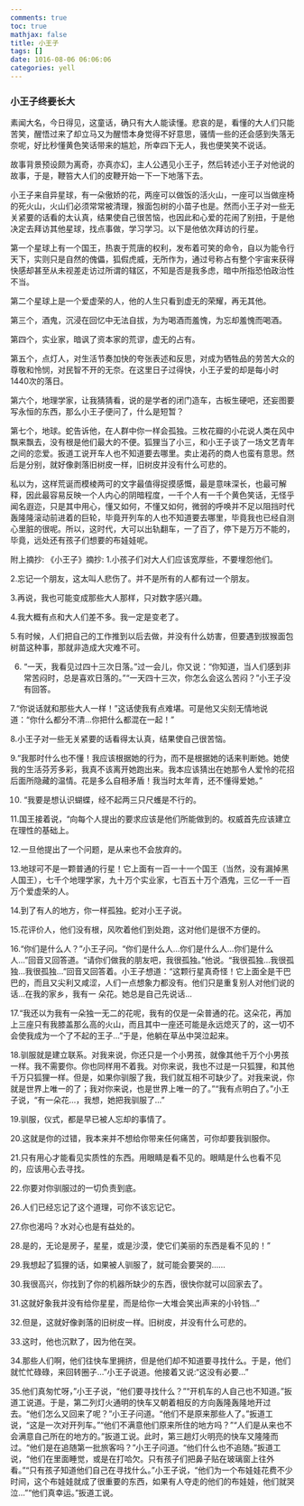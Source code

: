 ```yaml
---
comments: true
toc: true
mathjax: false
title: 小王子
tags: []
date: 1016-08-06 06:06:06
categories: yell
---
```


### 小王子终要长大

素闻大名，今日得见，这童话，确只有大人能读懂。悲哀的是，看懂的大人们只能苦笑，醒悟过来了却立马又为醒悟本身觉得不好意思，骚情一些的还会感到失落无奈呢，好比秒懂黄色笑话带来的尴尬，所幸四下无人，我也便笑笑不说话。

故事背景预设颇为离奇，亦真亦幻，主人公遇见小王子，然后转述小王子对他说的故事，于是，鞭笞大人们的皮鞭开始一下一下地落下去。

小王子来自异星球，有一朵傲娇的花，两座可以做饭的活火山，一座可以当做座椅的死火山，火山们必须常常被清理，猴面包树的小苗子也是。然而小王子对一些无关紧要的话看的太认真，结果使自己很苦恼，也因此和心爱的花闹了别扭，于是他决定去拜访其他星球，找点事做，学习学习。以下是他依次拜访的行星。

第一个星球上有一个国王，热衷于荒唐的权利，发布着可笑的命令，自以为能令行天下，实则只是自然的傀儡，狐假虎威，无所作为，通过号称占有整个宇宙来获得快感却甚至从未视差走访过所谓的辖区，不知是否是我多虑，暗中所指恐怕政治性不当。

第二个星球上是一个爱虚荣的人，他的人生只看到虚无的荣耀，再无其他。

第三个，酒鬼，沉浸在回忆中无法自拔，为为喝酒而羞愧，为忘却羞愧而喝酒。

第四个，实业家，暗讽了资本家的荒谬，虚无的占有。

第五个，点灯人，对生活节奏加快的夸张表述和反思，对成为牺牲品的劳苦大众的尊敬和怜悯，对民智不开的无奈。在这里日子过得快，小王子爱的却是每小时1440次的落日。

第六个，地理学家，让我猜猜看，说的是学者的闭门造车，古板生硬吧，还妄图要写永恒的东西，那么小王子便问了，什么是短暂？

第七个，地球。蛇告诉他，在人群中你一样会孤独。三枚花瓣的小花说人类在风中飘来飘去，没有根是他们最大的不便。狐狸当了小三，和小王子谈了一场文艺青年之间的恋爱。扳道工说开车人也不知道要去哪里。卖止渴药的商人也蛮有意思。然后是分别，就好像剥落旧树皮一样，旧树皮并没有什么可悲的。

私以为，这样荒诞而模棱两可的文字最值得捉摸感慨，最是意味深长，也最可解释，因此最容易反映一个人内心的阴暗程度，一千个人有一千个黄色笑话，无怪乎闻名遐迩，只是其中用心，懂又如何，不懂又如何，微弱的呼唤并不足以阻挡时代轰隆隆滚动前进着的巨轮，毕竟开列车的人也不知道要去哪里，毕竟我也已经自测心里脏的很呢。所以，这时代，大可以出轨翻车，一了百了，停下是万万不能的，毕竟，远处还有孩子们想要的布娃娃呢。


附上摘抄:
《小王子》摘抄:
1.小孩子们对大人们应该宽厚些，不要埋怨他们。

2.忘记一个朋友，这太叫人悲伤了。并不是所有的人都有过一个朋友。

3.再说，我也可能变成那些大人那样，只对数字感兴趣。

4.我大概有点和大人们差不多。我一定是变老了。

5.有时候，人们把自己的工作推到以后去做，并没有什么妨害，但要遇到拔猴面包树苗这种事，那就非造成大灾难不可。

6.  “一天，我看见过四十三次日落。”过一会儿，你又说：“你知道，当人们感到非常苦闷时，总是喜欢日落的。”“一天四十三次，你怎么会这么苦闷？”小王子没有回答。

7.“你说话就和那些大人一样！”这话使我有点难堪。可是他又尖刻无情地说道：“你什么都分不清…你把什么都混在一起！”

8.小王子对一些无关紧要的话看得太认真，结果使自己很苦恼。

9.“我那时什么也不懂！我应该根据她的行为，而不是根据她的话来判断她。她使我的生活芬芳多彩，我真不该离开她跑出来。我本应该猜出在她那令人爱怜的花招后面所隐藏的温情。花是多么自相矛盾！我当时太年青，还不懂得爱她。”

10. “我要是想认识蝴蝶，经不起两三只尺蠖是不行的。

11.国王接着说，“向每个人提出的要求应该是他们所能做到的。权威首先应该建立在理性的基础上。

12.一旦他提出了一个问题，是从来也不会放弃的。

13.地球可不是一颗普通的行星！它上面有一百一十一个国王（当然，没有漏掉黑人国王），七千个地理学家，九十万个实业家，七百五十万个酒鬼，三亿一千一百万个爱虚荣的人。

14.到了有人的地方，你一样孤独。蛇对小王子说。

15.花评价人，他们没有根，风吹着他们到处跑，这对他们是很不方便的。

16.“你们是什么人？”小王子问。“你们是什么人…你们是什么人…你们是什么人…”回音又回答道。“请你们做我的朋友吧，我很孤独。”他说。“我很孤独…我很孤独…我很孤独…”回音又回答着。小王子想道：“这颗行星真奇怪！它上面全是干巴巴的，而且又尖利又咸涩，人们一点想象力都没有。他们只是重复别人对他们说的话…在我的家乡，我有一
朵花。她总是自己先说话…

17.“我还以为我有一朵独一无二的花呢，我有的仅是一朵普通的花。这朵花，再加上三座只有我膝盖那么高的火山，而且其中一座还可能是永远熄灭了的，这一切不会使我成为一个了不起的王子…”于是，他躺在草丛中哭泣起来。

18.驯服就是建立联系。对我来说，你还只是一个小男孩，就像其他千万个小男孩一样。我不需要你。你也同样用不着我。对你来说，我也不过是一只狐狸，和其他千万只狐狸一样。但是，如果你驯服了我，我们就互相不可缺少了。对我来说，你就是世界上唯一的了；我对你来说，也是世界上唯一的了。”“我有点明白了。”小王子说，“有一朵花…，我想，她把我驯服了…”

19.驯服，仪式，都是早已被人忘却的事情了。

20.这就是你的过错，我本来并不想给你带来任何痛苦，可你却要我驯服你。

21.只有用心才能看见实质性的东西。用眼睛是看不见的。眼睛是什么也看不见的，应该用心去寻找。

22.你要对你驯服过的一切负责到底。

26.人们已经忘记了这个道理，可你不该忘记它。

27.你也渴吗？水对心也是有益处的。

28.是的，无论是房子，星星，或是沙漠，使它们美丽的东西是看不见的！”

29.我想起了狐狸的话，如果被人驯服了，就可能会要哭的……

30.我很高兴，你找到了你的机器所缺少的东西，很快你就可以回家去了。

31.这就好象我并没有给你星星，而是给你一大堆会笑出声来的小铃铛…”

32.但是，这就好像剥落的旧树皮一样。旧树皮，并没有什么可悲的。

33.这时，他也沉默了，因为他在哭。

34.那些人们啊，他们往快车里拥挤，但是他们却不知道要寻找什么。于是，他们就忙忙碌碌，来回转圈子…”小王子说道。他接着又说:“这没有必要…”

35.他们真匆忙呀，”小王子说，“他们要寻找什么？”“开机车的人自己也不知道。”扳道工说道。于是，第二列灯火通明的快车又朝着相反的方向轰隆轰隆地开过去。“他们怎么又回来了呢？”小王子问道。“他们不是原来那些人了。”扳道工说，“这是一次对开列车。”“他们不满意他们原来所住的地方吗？”“人们是从来也不会满意自己所在的地方的。”扳道工说。此时，第三趟灯火明亮的快车又隆隆而过。“他们是在追随第一批旅客吗？”小王子问道。“他们什么也不追随。”扳道工说，“他们在里面睡觉，或是在打哈欠。只有孩子们把鼻子贴在玻璃窗上往外看。”“只有孩子知道他们自己在寻找什么。”小王子说，“他们为一个布娃娃花费不少时间，这个布娃娃就成了很重要的东西，如果有人夺走的他们的布娃娃，他们就哭泣…”“他们真幸运。”扳道工说。

